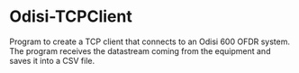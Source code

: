 # Odisi-TCPClient
Program to create a TCP client that connects to an Odisi 600 OFDR system. The program receives the datastream coming from the equipment and saves it into a CSV file.
